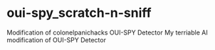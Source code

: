 # oui-spy_scratch-n-sniff
Modification of colonelpanichacks OUI-SPY Detector
My terriable AI modification of OUI-SPY Detector
